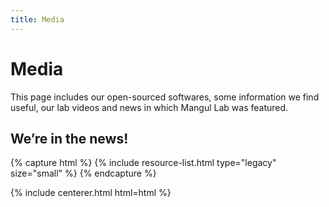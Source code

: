 ```yaml
---
title: Media
---
```


# <i class="fas fa-tools"></i>Media

This page includes our open-sourced softwares, some information we find useful, our lab videos and news in which Mangul Lab was featured.  

<!-- section break -->

## We’re in the news!

{% capture html %}
{% include resource-list.html type="legacy" size="small" %}
{% endcapture %}

{% include centerer.html html=html %}
